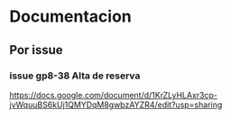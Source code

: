 # Documentacion

## Por issue

### issue gp8-38 Alta de reserva
https://docs.google.com/document/d/1KrZLyHLAxr3cp-jvWquuBS6kUj1QMYDqM8gwbzAYZR4/edit?usp=sharing
